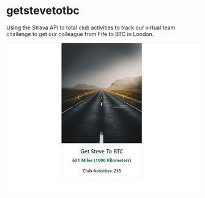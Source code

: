 ﻿# getstevetotbc

Using the Strava API to total club activities to track our virtual team challenge to get our colleague from Fife to BTC in London.

![alt text](SteveToBTC.png)
